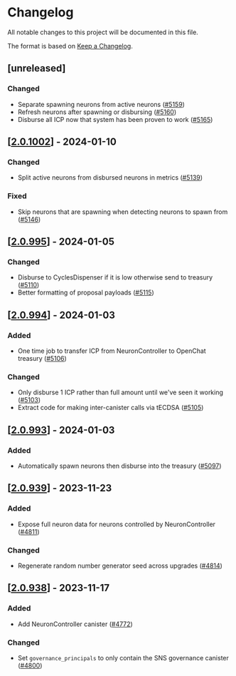 # Changelog
All notable changes to this project will be documented in this file.

The format is based on [Keep a Changelog](https://keepachangelog.com/en/1.0.0/).

## [unreleased]

### Changed

- Separate spawning neurons from active neurons ([#5159](https://github.com/open-chat-labs/open-chat/pull/5159))
- Refresh neurons after spawning or disbursing ([#5160](https://github.com/open-chat-labs/open-chat/pull/5160))
- Disburse all ICP now that system has been proven to work ([#5165](https://github.com/open-chat-labs/open-chat/pull/5165))

## [[2.0.1002](https://github.com/open-chat-labs/open-chat/releases/tag/v2.0.1002-neuron_controller)] - 2024-01-10

### Changed

- Split active neurons from disbursed neurons in metrics ([#5139](https://github.com/open-chat-labs/open-chat/pull/5139))

### Fixed

- Skip neurons that are spawning when detecting neurons to spawn from ([#5146](https://github.com/open-chat-labs/open-chat/pull/5146))

## [[2.0.995](https://github.com/open-chat-labs/open-chat/releases/tag/v2.0.995-neuron_controller)] - 2024-01-05

### Changed

- Disburse to CyclesDispenser if it is low otherwise send to treasury ([#5110](https://github.com/open-chat-labs/open-chat/pull/5110))
- Better formatting of proposal payloads ([#5115](https://github.com/open-chat-labs/open-chat/pull/5115))

## [[2.0.994](https://github.com/open-chat-labs/open-chat/releases/tag/v2.0.994-neuron_controller)] - 2024-01-03

### Added

- One time job to transfer ICP from NeuronController to OpenChat treasury ([#5106](https://github.com/open-chat-labs/open-chat/pull/5106))

### Changed

- Only disburse 1 ICP rather than full amount until we've seen it working ([#5103](https://github.com/open-chat-labs/open-chat/pull/5103))
- Extract code for making inter-canister calls via tECDSA ([#5105](https://github.com/open-chat-labs/open-chat/pull/5105))

## [[2.0.993](https://github.com/open-chat-labs/open-chat/releases/tag/v2.0.993-neuron_controller)] - 2024-01-03

### Added

- Automatically spawn neurons then disburse into the treasury ([#5097](https://github.com/open-chat-labs/open-chat/pull/5097))

## [[2.0.939](https://github.com/open-chat-labs/open-chat/releases/tag/v2.0.939-neuron_controller)] - 2023-11-23

### Added

- Expose full neuron data for neurons controlled by NeuronController ([#4811](https://github.com/open-chat-labs/open-chat/pull/4811))

### Changed

- Regenerate random number generator seed across upgrades ([#4814](https://github.com/open-chat-labs/open-chat/pull/4814))

## [[2.0.938](https://github.com/open-chat-labs/open-chat/releases/tag/v2.0.938-neuron_controller)] - 2023-11-17

### Added

- Add NeuronController canister ([#4772](https://github.com/open-chat-labs/open-chat/pull/4772))

### Changed

- Set `governance_principals` to only contain the SNS governance canister ([#4800](https://github.com/open-chat-labs/open-chat/pull/4800))
